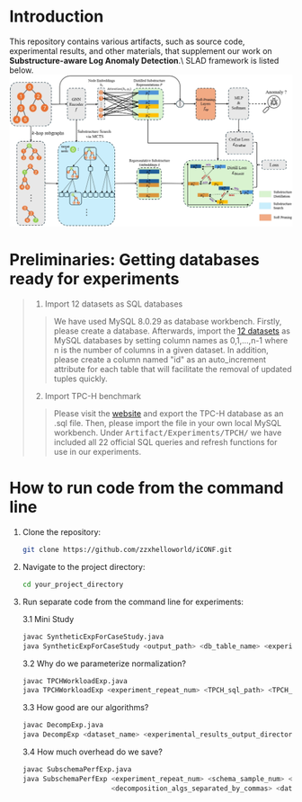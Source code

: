 # Introduction
This repository contains various artifacts, such as source code, experimental results, and other materials, that supplement our work on **Substructure-aware Log Anomaly Detection**.\\
SLAD framework is listed below.
![SLAD framework diagram](https://github.com/zzxhelloworld/SLAD/blob/main/Artifact/slad-framework.png)
# Preliminaries: Getting databases ready for experiments
> 1. Import 12 datasets as SQL databases
>> We have used MySQL 8.0.29 as database workbench. Firstly, please create a database. Afterwards, import the [12 datasets](https://hpi.de/naumann/projects/repeatability/data-profiling/fds.html) as MySQL databases by setting column names as 0,1,...,n-1 where n is the number of columns in a given dataset. In addition, please create a column named "id" as an auto_increment attribute for each table that will facilitate the removal of updated tuples quickly.
> 2. Import TPC-H benchmark
>> Please visit the [website](https://relational.fit.cvut.cz/dataset/TPCH) and export the TPC-H database as an .sql file. Then, please import the file in your own local MySQL workbench. Under <kbd>Artifact/Experiments/TPCH/</kbd> we have included all 22 official SQL queries and refresh functions for use in our experiments.
# How to run code from the command line
1. Clone the repository:
   ```bash
   git clone https://github.com/zzxhelloworld/iCONF.git
   ```
2. Navigate to the project directory:
   ```bash
   cd your_project_directory
   ```
3. Run separate code from the command line for experiments:
   
   3.1 Mini Study
   ```bash
   javac SyntheticExpForCaseStudy.java
   java SyntheticExpForCaseStudy <output_path> <db_table_name> <experiment_repeat_num> <synthetic_dataset_num> <insert_num>
   ```
   3.2 Why do we parameterize normalization?
   ```bash
   javac TPCHWorkloadExp.java
   java TPCHWorkloadExp <experiment_repeat_num> <TPCH_sql_path> <TPCH_schema_output_path> <experimental_result_output_path>
   ```
   3.3 How good are our algorithms?
   ```bash
   javac DecompExp.java
   java DecompExp <dataset_name> <experimental_results_output_directory>
   ```
   3.4 How much overhead do we save?
   ```bash
   javac SubschemaPerfExp.java
   java SubschemaPerfExp <experiment_repeat_num> <schema_sample_num> <experimental_results_output_path>
                         <decomposition_algs_separated_by_commas> <dataset_name> <experimental_results_output_directory>
   ```

   

